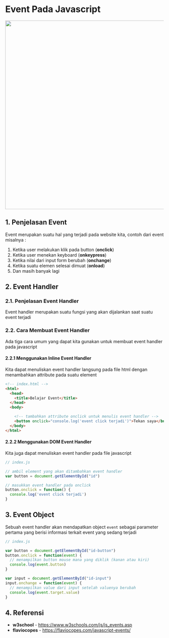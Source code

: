 # Event Pada Javascript

<img src="event.png" width="600" />

## 1. Penjelasan Event

Event merupakan suatu hal yang terjadi pada website kita, contoh dari event misalnya : 

1. Ketika user melakukan klik pada button (**onclick**)
2. Ketika user menekan keyboard (**onkeypress**)
3. Ketika nilai dari input form berubah (**onchange**)
4. Ketika suatu elemen selesai dimuat (**onload**)
5. Dan masih banyak lagi
  
## 2. Event Handler

### 2.1. Penjelasan Event Handler

Event handler merupakan suatu fungsi yang akan dijalankan saat suatu event terjadi

### 2.2. Cara Membuat Event Handler

Ada tiga cara umum yang dapat kita gunakan untuk membuat event handler pada javascript

#### 2.2.1 Menggunakan Inline Event Handler

Kita dapat menuliskan event handler langsung pada file html dengan menambahkan attribute pada suatu element

```html
<!-- index.html -->
<html>
  <head>
    <title>Belajar Event</title>
  </head>
  <body>

    <!-- tambahkan attribute onclick untuk menulis event handler -->
    <button onclick="console.log('event click terjadi')">Tekan saya</button>
  </body>
</html>
```

#### 2.2.2 Menggunakan DOM Event Handler

Kita juga dapat menuliskan event handler pada file javascript  

```javascript
// index.js

// ambil element yang akan ditambahkan event handler
var button = document.getElementById("id")

// masukkan event handler pada onclick
button.onclick = function() {
  console.log('event click terjadi')
}
```

## 3. Event Object

Sebuah event handler akan mendapatkan object `event` sebagai parameter pertama yang berisi informasi terkait event yang sedang terjadi

```javascript
// index.js

var button = document.getElementById("id-button")
button.onclick = function(event) {
  // menampilkan button mouse mana yang diklik (kanan atau kiri)
  console.log(event.button)
}

var input = document.getElementById("id-input")
input.onchange = function(event) {
  // menampilkan value dari input setelah valuenya berubah
  console.log(event.target.value)
}
```

## 4. Referensi

- **w3school** - https://www.w3schools.com/js/js_events.asp
- **flaviocopes** - https://flaviocopes.com/javascript-events/